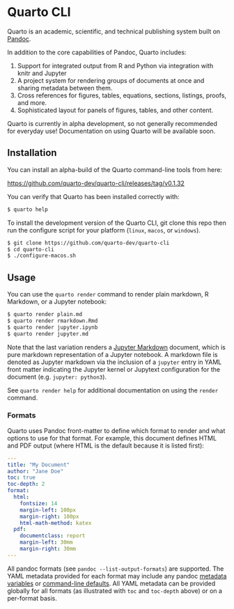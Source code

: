 # Quarto CLI

Quarto is an academic, scientific, and technical publishing system built on [Pandoc](https://pandoc.org).

In addition to the core capabilities of Pandoc, Quarto includes:

1.  Support for integrated output from R and Python via integration with knitr and Jupyter
2.  A project system for rendering groups of documents at once and sharing metadata between them.
3.  Cross references for figures, tables, equations, sections, listings, proofs, and more.
4.  Sophisticated layout for panels of figures, tables, and other content.

Quarto is currently in alpha development, so not generally recommended for everyday use! Documentation on using Quarto will be available soon.

## Installation

You can install an alpha-build of the Quarto command-line tools from here:

<https://github.com/quarto-dev/quarto-cli/releases/tag/v0.1.32>

You can verify that Quarto has been installed correctly with:

```bash
$ quarto help
```

To install the development version of the Quarto CLI, git clone this repo then run the configure script for your platform (`linux`, `macos`, or `windows`).

```bash
$ git clone https://github.com/quarto-dev/quarto-cli
$ cd quarto-cli
$ ./configure-macos.sh
```

## Usage

You can use the `quarto render` command to render plain markdown, R Markdown, or a Jupyter notebook:

```bash
$ quarto render plain.md
$ quarto render rmarkdown.Rmd
$ quarto render jupyter.ipynb
$ quarto render jupyter.md
```

Note that the last variation renders a [Jupyter Markdown](https://jupytext.readthedocs.io/en/latest/formats.html#jupytext-markdown) document, which is pure markdown representation of a Jupyter notebook. A markdown file is denoted as Jupyter markdown via the inclusion of a `jupyter` entry in YAML front matter indicating the Jupyter kernel or Jupytext configuration for the document (e.g. `jupyter: python3`).

See `quarto render help` for additional documentation on using the `render` command.

### Formats

Quarto uses Pandoc front-matter to define which format to render and what options to use for that format. For example, this document defines HTML and PDF output (where HTML is the default because it is listed first):

```yaml
---
title: "My Document"
author: "Jane Doe"
toc: true
toc-depth: 2
format:
  html:
    fontsize: 14
    margin-left: 100px
    margin-right: 100px
    html-math-method: katex
  pdf:
    documentclass: report
    margin-left: 30mm
    margin-right: 30mm
---

```

All pandoc formats (see `pandoc --list-output-formats`) are supported. The YAML metadata provided for each format may include any pandoc [metadata variables](https://pandoc.org/MANUAL.html#variables) or [command-line defaults](https://pandoc.org/MANUAL.html#default-files). All YAML metadata can be provided globally for all formats (as illustrated with `toc` and `toc-depth` above) or on a per-format basis.
